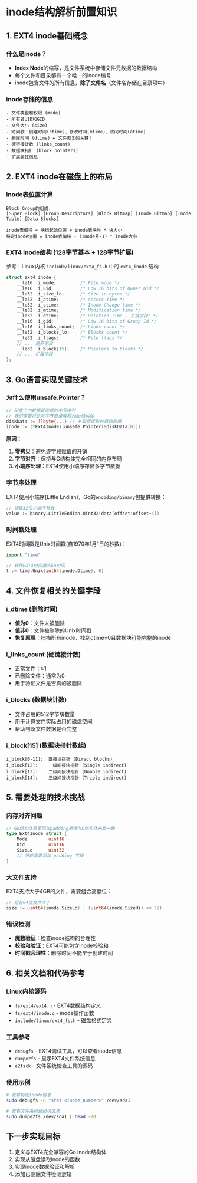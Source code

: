 # inode结构解析前置知识

## 1. EXT4 inode基础概念

### 什么是inode？
- **Index Node**的缩写，是文件系统中存储文件元数据的数据结构
- 每个文件和目录都有一个唯一的inode编号
- inode包含文件的所有信息，**除了文件名**（文件名存储在目录项中）

### inode存储的信息
```
- 文件类型和权限 (mode)
- 所有者UID和GID
- 文件大小 (size)
- 时间戳：创建时间(ctime)、修改时间(mtime)、访问时间(atime)
- 删除时间 (dtime) ← 文件恢复的关键！
- 硬链接计数 (links_count)
- 数据块指针 (block pointers)
- 扩展属性信息
```

## 2. EXT4 inode在磁盘上的布局

### inode表位置计算
```
Block Group的组成:
[Super Block] [Group Descriptors] [Block Bitmap] [Inode Bitmap] [Inode Table] [Data Blocks]

inode表偏移 = 块组起始位置 + inode表块号 * 块大小
特定inode位置 = inode表偏移 + (inode号-1) * inode大小
```

### EXT4 inode结构 (128字节基本 + 128字节扩展)
参考：Linux内核 `include/linux/ext4_fs.h` 中的 `ext4_inode` 结构

```c
struct ext4_inode {
    __le16  i_mode;         /* File mode */
    __le16  i_uid;          /* Low 16 bits of Owner Uid */
    __le32  i_size_lo;      /* Size in bytes */
    __le32  i_atime;        /* Access time */
    __le32  i_ctime;        /* Inode Change time */
    __le32  i_mtime;        /* Modification time */
    __le32  i_dtime;        /* Deletion Time ← 关键字段! */
    __le16  i_gid;          /* Low 16 bits of Group Id */
    __le16  i_links_count;  /* Links count */
    __le32  i_blocks_lo;    /* Blocks count */
    __le32  i_flags;        /* File flags */
    // ... 更多字段
    __le32  i_block[15];    /* Pointers to blocks */
    // ... 扩展字段
};
```

## 3. Go语言实现关键技术

### 为什么使用unsafe.Pointer？
```go
// 磁盘上的数据是连续的字节序列
// 我们需要将这些字节直接解释为Go结构体
diskData := []byte{...} // 从磁盘读取的原始数据
inode := (*Ext4Inode)(unsafe.Pointer(&diskData[0]))
```

**原因：**
1. **零拷贝**：避免逐字段赋值的开销
2. **字节对齐**：保持与C结构体完全相同的内存布局
3. **小端序处理**：EXT4使用小端序存储多字节数据

### 字节序处理
EXT4使用小端序(Little Endian)，Go的`encoding/binary`包提供转换：
```go
// 读取32位小端序整数
value := binary.LittleEndian.Uint32(data[offset:offset+4])
```

### 时间戳处理
EXT4时间戳是Unix时间戳(自1970年1月1日的秒数)：
```go
import "time"

// 转换EXT4时间戳到Go时间
t := time.Unix(int64(inode.Dtime), 0)
```

## 4. 文件恢复相关的关键字段

### i_dtime (删除时间)
- **值为0**：文件未被删除
- **值非0**：文件被删除的Unix时间戳
- **恢复原理**：扫描所有inode，找到dtime≠0且数据块可能完整的inode

### i_links_count (硬链接计数)
- 正常文件：≥1
- 已删除文件：通常为0
- 用于验证文件是否真的被删除

### i_blocks (数据块计数)
- 文件占用的512字节块数量
- 用于计算文件实际占用的磁盘空间
- 帮助判断文件数据是否完整

### i_block[15] (数据块指针数组)
```
i_block[0-11]:  直接块指针 (Direct blocks)
i_block[12]:    一级间接块指针 (Single indirect)
i_block[13]:    二级间接块指针 (Double indirect) 
i_block[14]:    三级间接块指针 (Triple indirect)
```

## 5. 需要处理的技术挑战

### 内存对齐问题
```go
// Go结构体需要添加padding确保与C结构体布局一致
type Ext4Inode struct {
    Mode        uint16
    Uid         uint16
    SizeLo      uint32
    // 可能需要添加 padding 字段
}
```

### 大文件支持
EXT4支持大于4GB的文件，需要组合高低位：
```go
// 组合64位文件大小
size := uint64(inode.SizeLo) | (uint64(inode.SizeHi) << 32)
```

### 错误检测
- **魔数验证**：检查inode结构的合理性
- **校验和验证**：EXT4可能包含inode校验和
- **时间戳合理性**：删除时间不能早于创建时间

## 6. 相关文档和代码参考

### Linux内核源码
- `fs/ext4/ext4.h` - EXT4数据结构定义
- `fs/ext4/inode.c` - inode操作函数
- `include/linux/ext4_fs.h` - 磁盘格式定义

### 工具参考
- `debugfs` - EXT4调试工具，可以查看inode信息
- `dumpe2fs` - 显示EXT4文件系统信息
- `e2fsck` - 文件系统检查工具的源码

### 使用示例
```bash
# 查看特定inode信息
sudo debugfs -R "stat <inode_number>" /dev/sda1

# 查看文件系统超级块信息
sudo dumpe2fs /dev/sda1 | head -20
```

## 下一步实现目标

1. 定义与EXT4完全兼容的Go inode结构体
2. 实现从磁盘读取inode的函数
3. 实现inode数据验证和解析
4. 添加已删除文件检测逻辑